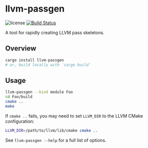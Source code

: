 llvm-passgen
============

![license](https://raster.shields.io/badge/license-MIT%20with%20restrictions-green.png)
[![Build Status](https://img.shields.io/github/workflow/status/woodruffw/llvm-passgen/CI/master)](https://github.com/woodruffw/llvm-passgen/actions?query=workflow%3ACI)

A tool for rapidly creating LLVM pass skeletons.

## Overview

```bash
cargo install llvm-passgen
# or, build locally with `cargo build`
```

## Usage

```bash
llvm-passgen --kind module Foo
cd Foo/build
cmake ..
make
```

If `cmake ..` fails, you may need to set `LLVM_DIR` to the LLVM CMake configuration:

```bash
LLVM_DIR=/path/to/llvm/lib/cmake cmake ..
```

See `llvm-passgen --help` for a full list of options.
